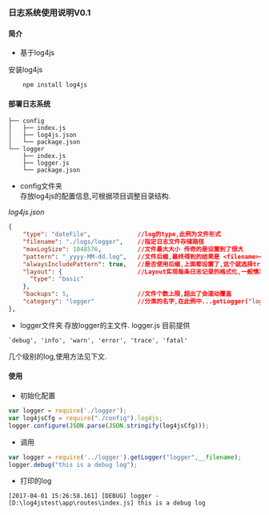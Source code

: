 ### 日志系统使用说明V0.1

#### 简介

-   基于log4js

安装log4js
```
    npm install log4js 
```


#### 部署日志系统


```shell
├── config
│   ├── index.js
│	├── log4js.json
│	└── package.json
└── logger
	├── index.js
	├── logger.js
	└── package.json
```

-	config文件夹  
存放log4js的配置信息,可根据项目调整目录结构.

*log4js.json*

~~~JSON
{
    "type": "dateFile",             //log的type,此例为文件形式
    "filename": "./logs/logger",    //指定日志文件存储路径
    "maxLogSize": 1048576,          //文件最大大小 传奇的是设置到了很大
    "pattern": "_yyyy-MM-dd.log",   //文件后缀,最终得到的结果是 <filename><pattern>,如logger_1982-03-09.log
    "alwaysIncludePattern": true,   //是否使用后缀,上面都设置了,这个就选择true吧
    "layout": {                     //Layout实现每条日志记录的格式化,一般情况basic就够用了
      "type": "basic"
    },
    "backups": 5,                   //文件个数上限,超出了会滚动覆盖
    "category": "logger"            //分类的名字,在此例中...getLogger("logger",...取的就是这个值
},
~~~

-	logger文件夹
存放logger的主文件.
logger.js
目前提供
```
`debug', 'info', 'warn', 'error', 'trace', 'fatal'
```
几个级别的log,使用方法见下文.


#### 使用

-	初始化配置  

```javascript
var logger = require('./logger');
var log4jsCfg = require("./config").log4js;
logger.configure(JSON.parse(JSON.stringify(log4jsCfg)));
```

-	调用  

```javascript
var logger = require('../logger').getLogger("logger",__filename);
logger.debug("this is a debug log");
```

-	打印的log

```shell
[2017-04-01 15:26:58.161] [DEBUG] logger - [D:\log4jstest\app\routes\index.js] this is a debug log
```

